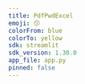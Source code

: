```yaml
---
title: PdfPwdExcel
emoji: 😙
colorFrom: blue
colorTo: yellow
sdk: streamlit
sdk_version: 1.30.0
app_file: app.py
pinned: false
---
```

